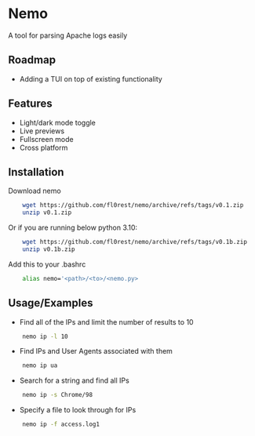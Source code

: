 
# Nemo

A tool for parsing Apache logs easily

## Roadmap


- Adding a TUI on top of existing functionality
## Features

- Light/dark mode toggle
- Live previews
- Fullscreen mode
- Cross platform


## Installation

Download nemo 

```bash
    wget https://github.com/fl0rest/nemo/archive/refs/tags/v0.1.zip
    unzip v0.1.zip
```
Or if you are running below python 3.10:

```bash
    wget https://github.com/fl0rest/nemo/archive/refs/tags/v0.1b.zip
    unzip v0.1b.zip
```

Add this to your .bashrc

```bash
    alias nemo='<path>/<to>/<nemo.py>
```
## Usage/Examples

- Find all of the IPs and limit the number of results to 10
```bash
    nemo ip -l 10
```
- Find IPs and User Agents associated with them
```bash
    nemo ip ua
```
- Search for a string and find all IPs
```bash
    nemo ip -s Chrome/98
```
- Specify a file to look through for IPs
```bash
    nemo ip -f access.log1
```

